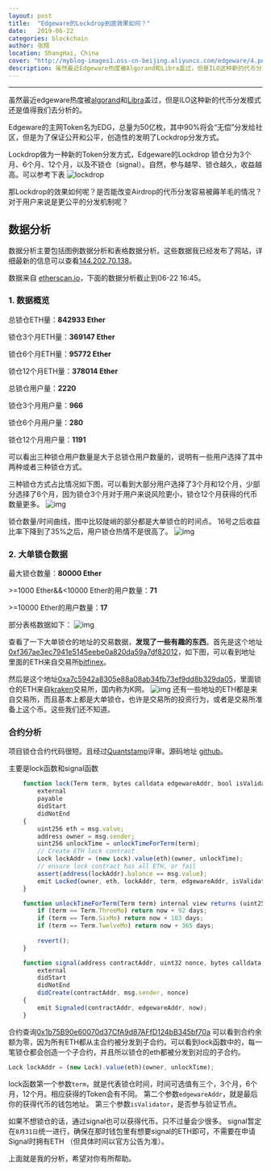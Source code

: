 ```yaml
---
layout: post
title:  "Edgeware的Lockdrop到底效果如何？"
date:   2019-06-22
categories: blockchain
author: 张翔
location: ShangHai, China
cover: "http://myblog-images1.oss-cn-beijing.aliyuncs.com/edgeware/4.png"
description: 虽然最近Edgeware热度被Algorand和Libra盖过，但是ILO这种新的代币分发模式还是值得我们去分析的。
---
```

---

虽然最近edgeware热度被[algorand](https://www.algorand.com/)和[Libra](https://libra.org)盖过，但是ILO这种新的代币分发模式还是值得我们去分析的。

Edgeware的主网Token名为EDG，总量为50亿枚，其中90%将会“无偿”分发给社区，但是为了保证公开和公平，创造性的发明了Lockdrop分发方式。

Lockdrop做为一种新的Token分发方式，Edgeware的Lockdrop
锁仓分为3个月、6个月、12个月，以及不锁仓（signal）。自然，参与越早、锁仓越久，收益越高。可以参考下表
![lockdrop](http://myblog-images1.oss-cn-beijing.aliyuncs.com/edgeware/0.jpg)

那Lockdrop的效果如何呢？是否能改变Airdrop的代币分发容易被薅羊毛的情况？对于用户来说是更公平的分发机制呢？

## 数据分析
数据分析主要包括图例数据分析和表格数据分析。这些数据我已经发布了网站，详细最新的信息可以查看[144.202.70.138](http://144.202.70.138)。

数据来自 [etherscan.io](https://etherscan.io/address/0x1b75B90e60070d37CfA9d87AFfD124bB345bf70a)，下面的数据分析截止到06-22 16:45。
### 1. 数据概览

总锁仓ETH量：**842933 Ether**

锁仓3个月ETH量：**369147 Ether**

锁仓6个月ETH量：**95772 Ether**

锁仓12个月ETH量：**378014 Ether**

总锁仓用户量：**2220**

锁仓3个月用户量：**966**

锁仓6个月用户量：**280**

锁仓12个月用户量：**1191**

可以看出三种锁仓用户数量是大于总锁仓用户数量的，说明有一些用户选择了其中两种或者三种锁仓方式。

三种锁仓方式占比情况如下图，可以看到大部分用户选择了3个月和12个月，少部分选择了6个月，因为锁仓3个月对于用户来说风险更小，锁仓12个月获得的代币数量更多。
![img](http://myblog-images1.oss-cn-beijing.aliyuncs.com/edgeware/2.png)


锁仓数量/时间曲线，图中比较陡峭的部分都是大单锁仓的时间点。
16号之后收益比率下降到了35%之后，用户锁仓热情不是很高了。
![img](http://myblog-images1.oss-cn-beijing.aliyuncs.com/edgeware/3.png)


### 2. 大单锁仓数据

最大锁仓数量：**80000 Ether**

\>=1000 Ether&&<10000 Ether的用户数量：**71**

\>=10000 Ether的用户数量：**17**

部分表格数据如下：
![img](http://myblog-images1.oss-cn-beijing.aliyuncs.com/edgeware/1.png)

查看了一下大单锁仓的地址的交易数据，**发现了一些有趣的东西**。首先是这个地址[0xf367ae3ec7941e5145eebe0a820da59a7df82012](
https://etherscan.io/address/0xf367ae3ec7941e5145eebe0a820da59a7df82012)，如下图，可以看到地址里面的ETH来自交易所[bitfinex](https://www.bitfinex.com/)。

然后是这个地址[0xa7c5942a8305e88a08ab34fb73ef9dd8b329da05](https://etherscan.io/address/0xa7c5942a8305e88a08ab34fb73ef9dd8b329da05)，里面锁仓的ETH来自[kraken](https://www.kraken.com/)交易所，国内称为K网。
![img](http://myblog-images1.oss-cn-beijing.aliyuncs.com/edgeware/4.png)
还有一些地址的ETH都是来自交易所，而且基本上都是大单锁仓，也许是交易所的投资行为，或者是交易所准备上这个币。这些我们还不知道。



###  合约分析
项目锁仓合约代码很短。且经过[Quantstamp](https://arena-attachments.s3.amazonaws.com/4282493/a155dc84aa1dfba4cfd3dc6be1e1ebdc.pdf?1557965252)评审。源码地址 [github](https://github.com/hicommonwealth/edgeware-lockdrop)。

主要是lock函数和signal函数
```javascript
    function lock(Term term, bytes calldata edgewareAddr, bool isValidator)
        external
        payable
        didStart
        didNotEnd
    {
        uint256 eth = msg.value;
        address owner = msg.sender;
        uint256 unlockTime = unlockTimeForTerm(term);
        // Create ETH lock contract
        Lock lockAddr = (new Lock).value(eth)(owner, unlockTime);
        // ensure lock contract has all ETH, or fail
        assert(address(lockAddr).balance == msg.value);
        emit Locked(owner, eth, lockAddr, term, edgewareAddr, isValidator, now);
    }

    function unlockTimeForTerm(Term term) internal view returns (uint256) {
        if (term == Term.ThreeMo) return now + 92 days;
        if (term == Term.SixMo) return now + 183 days;
        if (term == Term.TwelveMo) return now + 365 days;
        
        revert();
    }
```

```javascript
    function signal(address contractAddr, uint32 nonce, bytes calldata edgewareAddr)
        external
        didStart
        didNotEnd
        didCreate(contractAddr, msg.sender, nonce)
    {
        emit Signaled(contractAddr, edgewareAddr, now);
    }
```

合约查询[0x1b75B90e60070d37CfA9d87AFfD124bB345bf70a](https://etherscan.io/address/0x1b75b90e60070d37cfa9d87affd124bb345bf70a)
可以看到合约余额为零，因为所有ETH都从主合约被分发到子合约。可以看到lock函数中的，每一笔锁仓都会创造一个子合约，并且所以锁仓的eth都被分发到对应的子合约。
```javascript
Lock lockAddr = (new Lock).value(eth)(owner, unlockTime);
```
lock函数第一个参数`term`，就是代表锁仓时间，时间可选值有三个，3个月，6个月，12个月。相应获得的Token会有不同。
第二个参数`edgewareAddr`，就是最后你的获得代币的钱包地址。
第三个参数`isValidator`，是否参与验证节点。


如果不想锁仓的话，通过signal也可以获得代币。只不过量会少很多。
signal暂定在`8月31日`统一进行，确保在那时钱包里有想要signal的ETH即可，不需要在申请Signal时拥有ETH （但具体时间以官方公告为准）。


上面就是我的分析，希望对你有所帮助。